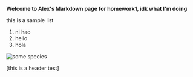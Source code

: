 **Welcome to Alex's Markdown page for homework1, idk what I'm doing**

this is a sample list
1. ni hao
2. hello
3. hola


![some species](hchen234/tfcb-homework01/images/acanthomyrmex_ferox.jpg)

[this is a header test]